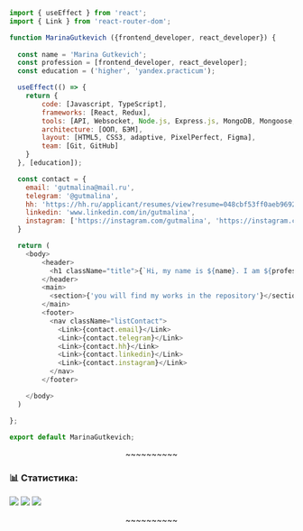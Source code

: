 ```js
import { useEffect } from 'react';
import { Link } from 'react-router-dom';

function MarinaGutkevich ({frontend_developer, react_developer}) {
  
  const name = 'Marina Gutkevich';
  const profession = [frontend_developer, react_developer]; 
  const education = ('higher', 'yandex.practicum');

  useEffect(() => {
    return {
        code: [Javascript, TypeScript],
        frameworks: [React, Redux],
        tools: [API, Websocket, Node.js, Express.js, MongoDB, Mongoose, Webpack, Eslint],
        architecture: [ООП, БЭМ], 
        layout: [HTML5, CSS3, adaptive, PixelPerfect, Figma],
        team: [Git, GitHub]
    }
  }, [education]);

  const contact = {
    email: 'gutmalina@mail.ru',
    telegram: '@gutmalina',
    hh: 'https://hh.ru/applicant/resumes/view?resume=048cbf53ff0aeb96920039ed1f463436654b46',
    linkedin: 'www.linkedin.com/in/gutmalina',
    instagram: ['https://instagram.com/gutmalina', 'https://instagram.com/gutmalina.art']
  }

  return (
    <body>
        <header>
          <h1 className="title">{`Hi, my name is ${name}. I am ${profession}`}</h1>
        </header>
        <main>
          <section>{'you will find my works in the repository'}</section>
        </main>
        <footer>
          <nav className="listContact">
            <Link>{contact.email}</Link>
            <Link>{contact.telegram}</Link>
            <Link>{contact.hh}</Link>
            <Link>{contact.linkedin}</Link>
            <Link>{contact.instagram}</Link>
          </nav>
        </footer>

    </body>
  )

};

export default MarinaGutkevich;
```

<!-- <h2 align="center">Привет, будем знакомиться - я Марина
<img src="https://github.com/blackcater/blackcater/raw/main/images/Hi.gif" height="26"/></h2>
<h3 margin="0" align="center">И я Junior Frontend developer</h3>
<p padding="0" align="center">~~~~~~~~~~</p>
 
 - :mortar_board: Закончила обучение на курсе Яндекс.Практика по направлению Frontend developer
 - :mag_right:  Во время учебы мы изучали CSS, HTML, JavaScript и базовые основы Backend разработки
 - :memo: Знакомились с Figma, GIT, GitHub, Webpack, React, MongoDB, express.js, Node.js
 - :eyes: Создавали проекты, применяя БЭМ, ООП, адаптив, API. Все проекты проходили ревью
 - :muscle:  Сейчас активно занимаюсь поиском работы, перечитываю, повторяю полученные знания, самостоятельно верстаю, решаю [задачки](https://www.codewars.com/users/gutmalina) [![codewars](https://www.codewars.com/users/gutmalina/badges/micro)](https://www.codewars.com/users/gutmalina/badges/micro)
 - :sparkles: Уверена, со временем научусь писать лаконичный и чистый код
 - :point_right: Мое резюме [на Linkedin](www.linkedin.com/in/gutmalina), [на hh.ru](https://hh.ru/applicant/resumes/view?resume=048cbf53ff0aeb96920039ed1f463436654b46), или [в формате PDF](./image/%D0%93%D1%83%D1%82%D0%BA%D0%B5%D0%B2%D0%B8%D1%87%20%D0%9C%D0%B0%D1%80%D0%B8%D0%BD%D0%B0%20%D0%98%D0%B2%D0%B0%D0%BD%D0%BE%D0%B2%D0%BD%D0%B0%20(9).pdf)
 - :dancer: В свободное время живу, люблю и дарю [йогу](https://instagram.com/gutmalina), гуляю со своей собакой и занимаюсь [рукотворчеством](https://instagram.com/gutmalina.art)
 
<p padding="0" align="center">~~~~~~~~~~</p>
 

### :hammer: Языки и инструменты: 
<p padding="0"><img src="./image/file_type_css_icon_130661.svg" height="50"/> 
<img src="./image/file_type_html_icon_130541.svg" height="50"/> 
<img src="./image/file_type_js_official_icon_130509.svg" height="50"/> 
<img src="./image/react_original_logo_icon_146374.svg" height="50"/> 
<img src="./image/file_type_vscode_icon_130084.svg" height="50"/> 
<img src="./image/webpack_original_logo_icon_146300.svg" height="48"/> 
<img src="./image/figma_logo_icon_170157.svg" height="46"/>
<img src="./image/mongodb_plain_wordmark_logo_icon_146423.svg" height="52"/>
<img src="./image/Node-JS-01.svg" height="56"/>
<img src="./image/folder_express_icon_161294.svg" height="50"/></p> -->


<p padding="0" align="center">~~~~~~~~~~</p>

### :bar_chart: Статистика: 
![](https://github-profile-summary-cards.vercel.app/api/cards/repos-per-language?username=gutmalina&theme=github_dark) 
![](https://github-profile-summary-cards.vercel.app/api/cards/stats?username=gutmalina&theme=github_dark)
![](https://github-profile-summary-cards.vercel.app/api/cards/profile-details?username=gutmalina&theme=github_dark)

<p padding="0" align="center">~~~~~~~~~~</p>
